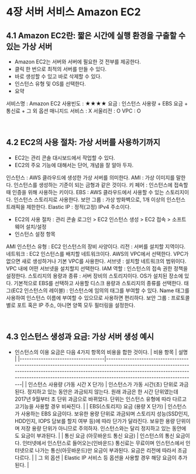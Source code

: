 # 4장 서버 서비스 Amazon EC2
## 4.1 Amazon EC2란: 짧은 시간에 실행 환경을 구출할 수 있는 가상 서버
- Amazon EC2는 서버와 서버에 필요한 것 전부를 제공한다.
- 클릭 한 번으로 최적의 서버를 만들 수 있다.
- 바로 생성할 수 있고 바로 삭제할 수 있다.
- 인스턴스 유형 및 OS를 선택한다.
- 요약

서비스명 : Amazon EC2
사용빈도 : ★★★★
요금 : 인스턴스 사용량 + EBS 요금 + 통신료 + 그 외 옵션
매니지드 서비스 : X
서울리전 : O
VPC : O

 
## 4.2 EC2의 사용 절차: 가상 서버를 사용하기까지
- EC2는 관리 콘솔 대시보드에서 작업할 수 있다.
- EC2의 주요 기능에 대해서는 단어, 개념을 잘 알아 두자.

인스턴스 : AWS 클라우드에 생성한 가상 서버를 의미한다.
AMI : 가상 이미지를 말한다. 인스턴스를 생성하는 기준이 되는 금형과 같은 것이다.
키 페어 : 인스턴스에 접속할 때 인증을 위해 사용하는 키이다.
EBS : AWS 클라우드에서 사용할 수 있는 스토리지이다. 인스턴스 스토리지로 사용한다.
보안 그룹 : 가상 방화벽으로, 1개 이상의 인스턴스 트래픽을 제한한다.
Elastic IP : 정적(고정) IPv4 주소이다.

- EC2의 사용 절차 : 관리 콘솔 로그인 > EC2 인스턴스 생성 > EC2 접속 > 소프트웨어 설치/설정
- 인스턴스 설정 항목

AMI
인스턴스 유형 : EC2 인스턴스의 장비 사양이다.
리전 : 서버를 설치할 지역이다.
네트워크 : EC2 인스턴스를 배치할 네트워크이다. AWS의 VPC에서 선택한다. VPC가 없으면 새로 생성하거나 기본 VPC를 사용한다.
서브넷 : 설치할 네트워크의 범위이다. VPC 내에 어떤 서브넷을 설치할지 선택한다.
IAM 역할 : 인스턴스의 접속 권한 정책을 설정한다.
스토리지의 용량과 종류 : 서버 장비의 스토리지이다. OS가 설치된 장소에 있다. 기본적으로 EBS를 선택하고 사용할 디스크 용량과 스토리지의 종류를 선택한다.
태그(EC2 인스턴스의 레이블) : 인스턴스에 임의의 태그를 부여할 수 있다. Name 태그를 사용하여 인스턴스 이름에 부여할 수 있으므로 사용하면 편리하다.
보안 그룹 : 프로토콜별로 포트 혹은 IP 주소, 아니면 양쪽 모두 필터링을 설정한다.

 
## 4.3 인스턴스 생성과 요금: 가상 서버 생성 예시
- 인스턴스의 이용 요금은 다음 4가지 항목의 비용을 합한 것이다.
| 비용 항목                          | 설명                                                                                                                                                                                                                                                               |
|------------------------------------|--------------------------------------------------------------------------------------------------------------------------------------------------------------------------------------------------------------------------------------------------------------------|
| 인스턴스 사용량 (가동 시간 X 단가) | 인스턴스가 가동 시간(초) 단위로 과금된다. 정지하고 있는 동안은 과금되지 않는다. 원래 과금은 한 시간 단위였는데 2017년 9월부터 초 단위 과금으로 바뀌었다. 단위는 인스턴스 유형에 따라 다르고 고기능을 사용할 경우 비싸진다.                                         |
| EBS(스토리지) 요금 (용량 X 단가)   | 인스턴스가 사용하는 EBS 요금이다. 보유한 용량 단위로 과금되며 스토리지 성능(SSD인지, HDD인지, IOPS 담보를 할지 여부 등)에 따라 단가가 달라진다. 보유한 용량 단위이며 저장 용량 단위가 아니므로 주의하자. 인스턴스와는 달리 정지하고 있는 동안에도 요금이 부과된다. |
| 통신 요금 (아웃바운드 통신 요금)   | 인스턴스의 통신 요금이다. 인터넷에서 인스턴스로 들어오는(인바운드) 통신료는 무료이며 인스턴스에서 인터넷으로 나가는 통신(아웃바운드)만 요금이 부과된다. 요금은 리전에 따라서 조금 다르다.                                                                          |
| 그 외 옵션                         | Elastic IP 서비스 등 옵션을 사용할 경우 해당 요금이 추가된다.                                                                                                                                                                                                      |
